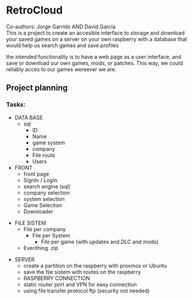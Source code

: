 # RetroCloud
Co-authors: Jorge Garrido AND David Garcia  
This is a project to create an accesible interface to storage and download your saved games on a server on your own raspberry with a database that would help us search games and save profiles

the intended functionality is to have a web page as a user interface, and save or download our own games, mods, or patches.
This way, we could reliably acces to our games wereever we are.
## Project planning
### Tasks:

* DATA BASE
  * sql
    * ID
    * Name
    * game system
    * company
    * File route
    * Users
* FRONT
  * front page
  * SignIn / LogIn
  * search engine (sql)
  * company selection
  * system selection
  * Game Selection
  * Downloader
+ FILE SISTEM
  * File per company
    * File per System
      * File per game (with updates and DLC and mods)
  * Everithing .zip
* SERVER
  * create a partition on the raspberry with proxmox or  Ubuntu
  * save the file sistem with routes on the raspberry
  * RASPBERRY CONNECTION
  * static router port and VPN for easy connection
  * using file transfer protocol ftp (security not needed)
